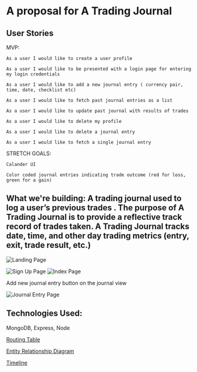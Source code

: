# A proposal for A Trading Journal 

## User Stories

MVP:


    As a user I would like to create a user profile

    As a user I would like to be presented with a login page for entering my login credentials

    As a user I would like to add a new journal entry ( currency pair, time, date, checklist etc)

    As a user I would like to fetch past journal entries as a list 

    As a user I would like to update past journal with results of trades

    As a user I would like to delete my profile 

    As a user I would like to delete a journal entry 

    As a user I would like to fetch a single journal entry 

STRETCH GOALS: 

    Calander UI 

    Color coded journal entries indicating trade outcome (red for loss, green for a gain)



## What we're building: A trading journal used to log a user’s previous trades . The purpose of A Trading Journal is to provide a reflective track record of trades taken. A Trading Journal tracks date, time, and other day trading metrics (entry, exit, trade result, etc.) 

![Landing Page](/Assets/Screenshot%202024-08-02%20at%202.09.04 PM.png)


![Sign Up Page](/Assets/Screenshot%202024-08-02%20at%202.09.13 PM.png)
![Index Page](/Assets/Screenshot%202024-08-02%20at%202.09.23 PM.png)

Add new journal entry button on the journal view 


![Journal Entry Page](/Assets/Screenshot%202024-08-02%20at%202.09.33 PM.png)

## Technologies Used: 

MongoDB, Express, Node 

[Routing Table ](https://www.notion.so/Architecture-Data-Model-Routing-Table-b0f00c249c5449a3bfeb2fa158ef3705?pvs=4#a6849425f9234e30ad0fb270ff376fc3)

[Entity Relationship Diagram](https://lucid.app/lucidchart/f8c9f374-ad22-4a35-8843-15f044108865/edit?view_items=~MYZSAfCdOdo&invitationId=inv_fafe8da3-63dd-4c2f-bdd1-e32d78be7f94)

[Timeline](https://lucid.app/lucidchart/514688bd-c0aa-4daf-8811-b7c6c7f1e4f1/edit?viewport_loc=-65%2C113%2C2185%2C1024%2CWo7XGUmFX9uF&invitationId=inv_fb64382f-bcd2-452d-89d0-83a15f2b2348)